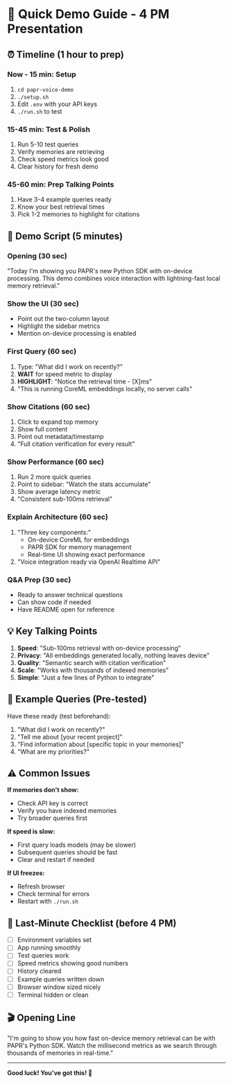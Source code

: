 # 🎯 Quick Demo Guide - 4 PM Presentation

## ⏰ Timeline (1 hour to prep)

### Now - 15 min: Setup
1. `cd papr-voice-demo`
2. `./setup.sh`
3. Edit `.env` with your API keys
4. `./run.sh` to test

### 15-45 min: Test & Polish
1. Run 5-10 test queries
2. Verify memories are retrieving
3. Check speed metrics look good
4. Clear history for fresh demo

### 45-60 min: Prep Talking Points
1. Have 3-4 example queries ready
2. Know your best retrieval times
3. Pick 1-2 memories to highlight for citations

## 🎤 Demo Script (5 minutes)

### Opening (30 sec)
"Today I'm showing you PAPR's new Python SDK with on-device processing. This demo combines voice interaction with lightning-fast local memory retrieval."

### Show the UI (30 sec)
- Point out the two-column layout
- Highlight the sidebar metrics
- Mention on-device processing is enabled

### First Query (60 sec)
1. Type: "What did I work on recently?"
2. **WAIT** for speed metric to display
3. **HIGHLIGHT**: "Notice the retrieval time - [X]ms"
4. "This is running CoreML embeddings locally, no server calls"

### Show Citations (60 sec)
1. Click to expand top memory
2. Show full content
3. Point out metadata/timestamp
4. "Full citation verification for every result"

### Show Performance (60 sec)
1. Run 2 more quick queries
2. Point to sidebar: "Watch the stats accumulate"
3. Show average latency metric
4. "Consistent sub-100ms retrieval"

### Explain Architecture (60 sec)
1. "Three key components:"
   - On-device CoreML for embeddings
   - PAPR SDK for memory management
   - Real-time UI showing exact performance
2. "Voice integration ready via OpenAI Realtime API"

### Q&A Prep (30 sec)
- Ready to answer technical questions
- Can show code if needed
- Have README open for reference

## 💡 Key Talking Points

1. **Speed**: "Sub-100ms retrieval with on-device processing"
2. **Privacy**: "All embeddings generated locally, nothing leaves device"
3. **Quality**: "Semantic search with citation verification"
4. **Scale**: "Works with thousands of indexed memories"
5. **Simple**: "Just a few lines of Python to integrate"

## 🎯 Example Queries (Pre-tested)

Have these ready (test beforehand):
1. "What did I work on recently?"
2. "Tell me about [your recent project]"
3. "Find information about [specific topic in your memories]"
4. "What are my priorities?"

## ⚠️ Common Issues

**If memories don't show:**
- Check API key is correct
- Verify you have indexed memories
- Try broader queries first

**If speed is slow:**
- First query loads models (may be slower)
- Subsequent queries should be fast
- Clear and restart if needed

**If UI freezes:**
- Refresh browser
- Check terminal for errors
- Restart with `./run.sh`

## 🚀 Last-Minute Checklist (before 4 PM)

- [ ] Environment variables set
- [ ] App running smoothly
- [ ] Test queries work
- [ ] Speed metrics showing good numbers
- [ ] History cleared
- [ ] Example queries written down
- [ ] Browser window sized nicely
- [ ] Terminal hidden or clean

## 🎬 Opening Line

"I'm going to show you how fast on-device memory retrieval can be with PAPR's Python SDK. Watch the millisecond metrics as we search through thousands of memories in real-time."

---

**Good luck! You've got this! 🎉**
